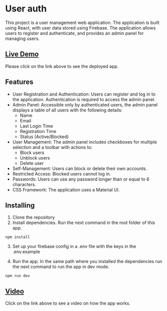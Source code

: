 # User auth

This project is a user management web application. The application is built using React, with user data stored using Firebase. The application allows users to register and authenticate, and provides an admin panel for managing users.

## [Live Demo]()

Please click on the link above to see the deployed app.

## Features

- User Registration and Authentication: Users can register and log in to the application. Authentication is required to access the admin panel.
- Admin Panel: Accessible only by authenticated users, the admin panel displays a table of all users with the following details:
  - Name
  - Email
  - Last Login Time
  - Registration Time
  - Status (Active/Blocked)
- User Management: The admin panel includes checkboxes for multiple selection and a toolbar with actions to:
  - Block users
  - Unblock users
  - Delete user
- Self-Management: Users can block or delete their own accounts.
- Restricted Access: Blocked users cannot log in.
- Passwords: Users can use any password longer than or equal to 6 characters.
- CSS Framework: The application uses a Material UI.

## Installing

1. Clone the repository
2. Install dependencies. Run the next command in the root folder of this app.

```
npm install
```

3. Set up your firebase config in a .env file with the keys in the .env.example

4. Run the app. In the same path where you installed the dependencies run the next command to run the app in dev mode.

```
npm run dev
```

## [Video]()

Click on the link above to see a video on how the app works.
